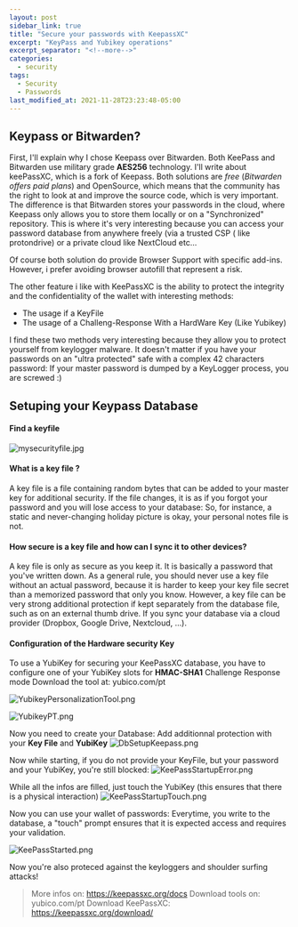 ```yaml
---
layout: post
sidebar_link: true
title: "Secure your passwords with KeepassXC"
excerpt: "KeyPass and Yubikey operations"
excerpt_separator: "<!--more-->"
categories:
  - security
tags:
  - Security
  - Passwords
last_modified_at: 2021-11-28T23:23:48-05:00
---
```


## Keypass or Bitwarden?
First, I'll explain why I chose Keepass over Bitwarden. Both KeePass and Bitwarden use military grade **AES256** technology.
I'll write about keePassXC, which is a fork of Keepass.
Both solutions are *free* (*Bitwarden offers paid plans*) and OpenSource, which means that the community has the right to look at and improve the source code, which is very important.
The difference is that Bitwarden stores your passwords in the cloud, where Keepass only allows you to store them locally or on a "Synchronized" repository. This is where it's very interesting because you can access your password database from anywhere freely (via a trusted CSP ( like protondrive) or a private cloud like NextCloud etc...

Of course both solution do provide Browser Support with specific add-ins. However, i prefer avoiding browser autofill that represent a risk.

The other feature i like with KeePassXC is the ability to protect the integrity and the confidentiality of the wallet with interesting methods:
- The usage if a KeyFile
- The usage of a Challeng-Response With a HardWare Key (Like Yubikey)

I find these two methods very interesting because they allow you to protect yourself from keylogger malware. 
It doesn't matter if you have your passwords on an "ultra protected" safe with a complex 42 characters password:  If your master password is dumped by a KeyLogger process, you are screwed :)

## Setuping your Keypass Database

#### Find a keyfile
![mysecurityfile.jpg](https://blog.lbrs.io/images/mysecurityfile.jpg)

#### What is a key file ?
A key file is a file containing random bytes that can be added to your master key for additional security. 
If the file changes, it is as if you forgot your password and you will lose access to your database: So, for instance, a static and never-changing holiday picture is okay, your personal notes file is not. 

#### How secure is a key file and how can I sync it to other devices?
A key file is only as secure as you keep it. It is basically a password that you've written down. As a general rule, you should never use a key file without an actual password, because it is harder to keep your key file secret than a memorized password that only you know. However, a key file can be very strong additional protection if kept separately from the database file, such as on an external thumb drive. If you sync your database via a cloud provider (Dropbox, Google Drive, Nextcloud, …).

#### Configuration of the Hardware security Key
To use a YubiKey for securing your KeePassXC database, you have to configure one of your YubiKey slots for **HMAC-SHA1** Challenge Response mode
Download the tool at: yubico.com/pt

![YubikeyPersonalizationTool.png](https://blog.lbrs.io/images/YubikeyPersonalizationTool.png)

![YubikeyPT.png](https://blog.lbrs.io/images/YubikeyPT.png)

Now you need to create your Database:
Add additionnal protection with your **Key File** and **YubiKey**
![DbSetupKeepass.png](https://blog.lbrs.io/images/DbSetupKeepass.png)

Now while starting, if you do not provide your KeyFile, but your password and your YubiKey, you're still blocked:
![KeePassStartupError.png](https://blog.lbrs.io/images/KeePassStartupError.png)

While all the infos are filled, just touch the YubiKey (this ensures that there is a physical interaction)
![KeePassStartupTouch.png](https://blog.lbrs.io/images/KeePassStartupTouch.png)

Now you can use your wallet of passwords:
Everytime, you write to the database, a "touch" prompt ensures that it is expected access and requires your validation.

![KeePassStarted.png](https://blog.lbrs.io/images/KeePassStarted.png)

Now you're also proteced against the keyloggers and shoulder surfing attacks!

> More infos on: https://keepassxc.org/docs
> Download tools on: yubico.com/pt
> Download KeePassXC: https://keepassxc.org/download/

